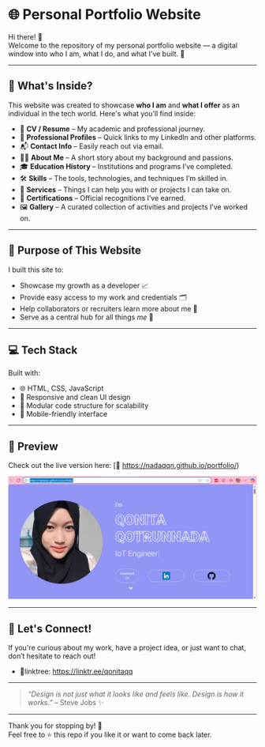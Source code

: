 # 🌐 Personal Portfolio Website

Hi there! 👋  
Welcome to the repository of my personal portfolio website — a digital window into who I am, what I do, and what I’ve built. 🎯

---

## 🧭 What's Inside?

This website was created to showcase **who I am** and **what I offer** as an individual in the tech world. Here's what you’ll find inside:

- 📄 **CV / Resume** – My academic and professional journey.
- 💼 **Professional Profiles** – Quick links to my LinkedIn and other platforms.
- 📬 **Contact Info** – Easily reach out via email.
- 🧑‍💻 **About Me** – A short story about my background and passions.
- 🎓 **Education History** – Institutions and programs I’ve completed.
- 🛠️ **Skills** – The tools, technologies, and techniques I’m skilled in.
- 🧩 **Services** – Things I can help you with or projects I can take on.
- 🏅 **Certifications** – Official recognitions I’ve earned.
- 🖼️ **Gallery** – A curated collection of activities and projects I’ve worked on.

---

## 🚀 Purpose of This Website

I built this site to:

- Showcase my growth as a developer 📈  
- Provide easy access to my work and credentials 🗂️  
- Help collaborators or recruiters learn more about me 👀  
- Serve as a central hub for all things *me* 🌟

---

## 💻 Tech Stack

Built with:

- 🌐 HTML, CSS, JavaScript
- 🎨 Responsive and clean UI design
- 🧩 Modular code structure for scalability
- 📱 Mobile-friendly interface

---

## 📸 Preview

Check out the live version here: [🔗 https://nadaqqn.github.io/portfolio/)

![Website Screenshot](preview-portfolio-web.jpg)

---

## 🤝 Let's Connect!

If you're curious about my work, have a project idea, or just want to chat, don’t hesitate to reach out!

- 💌linktree: https://linktr.ee/qonitaqq 

---

> *“Design is not just what it looks like and feels like. Design is how it works.”* – Steve Jobs ✨

---

Thank you for stopping by! 🌿  
Feel free to ⭐️ this repo if you like it or want to come back later.

